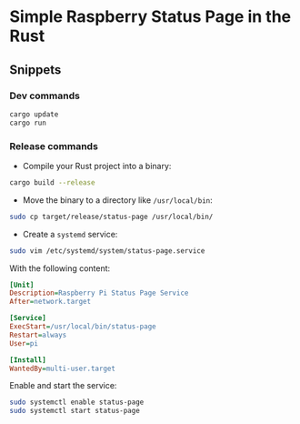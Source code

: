 # Simple Raspberry Status Page in the Rust

## Snippets

### Dev commands
```sh
cargo update
cargo run
```

### Release commands
- Compile your Rust project into a binary:
```bash
cargo build --release
```

- Move the binary to a directory like `/usr/local/bin`:
```bash
sudo cp target/release/status-page /usr/local/bin/
```

- Create a `systemd` service:
```bash
sudo vim /etc/systemd/system/status-page.service
```

With the following content:
```ini
[Unit]
Description=Raspberry Pi Status Page Service
After=network.target

[Service]
ExecStart=/usr/local/bin/status-page
Restart=always
User=pi

[Install]
WantedBy=multi-user.target
```

Enable and start the service:
```bash
sudo systemctl enable status-page
sudo systemctl start status-page
```
